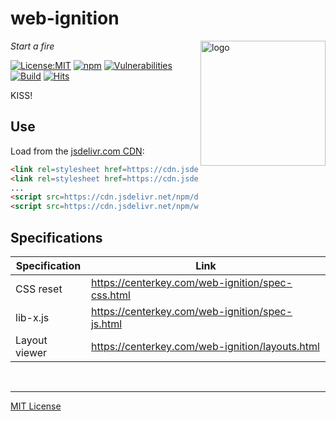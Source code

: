 # web-ignition
<img src=https://centerkey.com/graphics/center-key-logo.svg align=right width=200 alt=logo>

_Start a fire_

[![License:MIT](https://img.shields.io/badge/License-MIT-blue.svg)](https://github.com/center-key/web-ignition/blob/main/LICENSE.txt)
[![npm](https://img.shields.io/npm/v/web-ignition.svg)](https://www.npmjs.com/package/web-ignition)
[![Vulnerabilities](https://snyk.io/test/github/center-key/web-ignition/badge.svg)](https://snyk.io/test/github/center-key/web-ignition)
[![Build](https://github.com/center-key/web-ignition/workflows/build/badge.svg)](https://github.com/center-key/web-ignition/actions/workflows/run-spec-on-push.yaml)
[![Hits](https://data.jsdelivr.com/v1/package/npm/web-ignition/badge?style=rounded)](https://www.jsdelivr.com/package/npm/web-ignition)

KISS!

## Use
Load from the [jsdelivr.com CDN](https://www.jsdelivr.com/package/npm/web-ignition):
```html
<link rel=stylesheet href=https://cdn.jsdelivr.net/npm/dna-engine@3.0/dist/dna-engine.css>
<link rel=stylesheet href=https://cdn.jsdelivr.net/npm/web-ignition@2.0/dist/reset.min.css>
...
<script src=https://cdn.jsdelivr.net/npm/dna-engine@3.0/dist/dna-engine.min.js></script>
<script src=https://cdn.jsdelivr.net/npm/web-ignition@2.0/dist/lib-x.min.js></script>
```

## Specifications
| Specification  | Link                                             |
| -------------- | ------------------------------------------------ |
| CSS reset      | https://centerkey.com/web-ignition/spec-css.html |
| lib-x.js       | https://centerkey.com/web-ignition/spec-js.html  |
| Layout viewer  | https://centerkey.com/web-ignition/layouts.html  |

<br>

---
[MIT License](LICENSE.txt)
